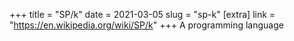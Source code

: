 +++
title = "SP/k"
date = 2021-03-05
slug = "sp-k"
[extra]
link = "https://en.wikipedia.org/wiki/SP/k"
+++
A programming language

